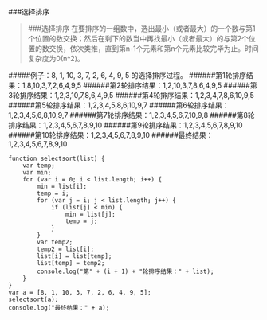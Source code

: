 ###选择排序
> ###选择排序
   在要排序的一组数中，选出最小（或者最大）的一个数与第1个位置的数交换；然后在剩下的数当中再找最小（或者最大）的与第2个位置的数交换，依次类推，直到第n-1个元素和第n个元素比较完毕为止。时间复杂度为0(n^2)。


#####例子：8, 1, 10, 3, 7, 2, 6, 4, 9, 5 的选择排序过程。
######第1轮排序结果：1,8,10,3,7,2,6,4,9,5
######第2轮排序结果：1,2,10,3,7,8,6,4,9,5
######第3轮排序结果：1,2,3,10,7,8,6,4,9,5
######第4轮排序结果：1,2,3,4,7,8,6,10,9,5
######第5轮排序结果：1,2,3,4,5,8,6,10,9,7
######第6轮排序结果：1,2,3,4,5,6,8,10,9,7
######第7轮排序结果：1,2,3,4,5,6,7,10,9,8
######第8轮排序结果：1,2,3,4,5,6,7,8,9,10
######第9轮排序结果：1,2,3,4,5,6,7,8,9,10
######第10轮排序结果：1,2,3,4,5,6,7,8,9,10
######最终结果：1,2,3,4,5,6,7,8,9,10

````
function selectsort(list) {
    var temp;
    var min;
    for (var i = 0; i < list.length; i++) {
        min = list[i];
        temp = i;
        for (var j = i; j < list.length; j++) {
            if (list[j] < min) {
                min = list[j];
                temp = j;
            }
        }
        var temp2;
        temp2 = list[i];
        list[i] = list[temp];
        list[temp] = temp2;
        console.log("第" + (i + 1) + "轮排序结果：" + list);
    }
}
var a = [8, 1, 10, 3, 7, 2, 6, 4, 9, 5];
selectsort(a);
console.log("最终结果：" + a);
````

